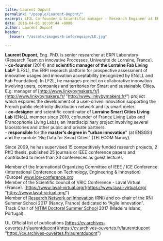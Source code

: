 ```yaml
---
title: Laurent Dupont
permalink: "/people/Laurent-Dupont/"
excerpt: LF2L Co-founder & Scientific manager - Research Engineer at ERPI / ENSGSI
date: 2018-04-01 10:00:44 +0000
author: Laurent Dupont
header:
  teaser: "/assets/images/6-info/equipe/LD.jpg"

---
```

**Laurent Dupont**, Eng. PhD. is senior researcher at ERPI Laboratory (Research Team on innovative Processes, Université de Lorraine, France).   
\- **co-founder** (2014) and **scientific manager of the Lorraine Fab Living Lab®** (LF2L), the ERPI research platform for prospective assessment of innovative usages and innovation acceptability (recognized by ENoLL and Fab Foundation). In LF2L, he manages project on collaborative innovation involving users, companies and territories for Smart and sustainable Cities. E.g: manager of [http://www.linkybymakers.fr/](http://www.linkybymakers.fr/ "http://www.linkybymakers.fr/") project which explores the development of a user-driven innovation supporting the French public electricity distribution network and its smart meter.  
\- **co-designe**r and scientific coordinator of **Lorraine Smart Cities Living Lab** (ENoLL member since 2010, cofounder of France Living Labs and Francophonie Living Labs), an interdisciplinary project involving several laboratories and other public and private partners.   
\- **responsible** for the **master's degree in "urban innovation"** (at ENSGSI) and the module “Big Data for Smart Cities” (TELECOM Nancy).  
  
Since 2009, he has supervised 15 competitively funded research projects, 2 PhD thesis, published 25 journals or IEEE conference papers and contributed to more than 23 conferences as guest lecturer.   
  
Member of the International Organizing Committee of IEEE / ICE Conference (International Conference on Technology, Engineering & Innovation) (Europe) [www.ice-conference.org ](www.ice-conference.org )  
Member of the Scientific council of VRIC Conference - Laval Virtual (France). [https://www.laval-virtual.org/](https://www.laval-virtual.org/ "https://www.laval-virtual.org/")  
Member of [Research Network on Innovation](https://rrien.univ-littoral.fr/) (RNI) and co-chair of the RNI Summer School 2017 (Nancy, France) dedicated to “Agile Innovation”.   
Track Chair of [NITIM Doctoral Summer School](https://www.nitim.org/) 2017 (Madeira Island, Portugal).

UL Official list of publications [https://cv.archives-ouvertes.fr/laurentdupont](https://cv.archives-ouvertes.fr/laurentdupont "https://cv.archives-ouvertes.fr/laurentdupont")